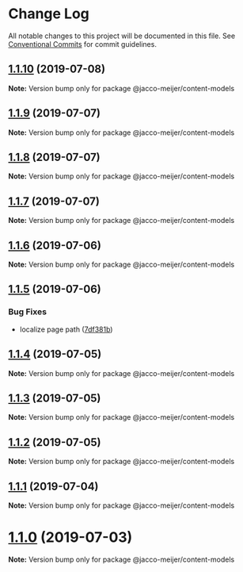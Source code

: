 # Change Log

All notable changes to this project will be documented in this file.
See [Conventional Commits](https://conventionalcommits.org) for commit guidelines.

## [1.1.10](https://github.com/jaccomeijer/wheelroom/compare/@jacco-meijer/content-models@1.1.9...@jacco-meijer/content-models@1.1.10) (2019-07-08)

**Note:** Version bump only for package @jacco-meijer/content-models





## [1.1.9](https://github.com/jaccomeijer/wheelroom/compare/@jacco-meijer/content-models@1.1.8...@jacco-meijer/content-models@1.1.9) (2019-07-07)

**Note:** Version bump only for package @jacco-meijer/content-models





## [1.1.8](https://github.com/jaccomeijer/wheelroom/compare/@jacco-meijer/content-models@1.1.7...@jacco-meijer/content-models@1.1.8) (2019-07-07)

**Note:** Version bump only for package @jacco-meijer/content-models





## [1.1.7](https://github.com/jaccomeijer/wheelroom/compare/@jacco-meijer/content-models@1.1.6...@jacco-meijer/content-models@1.1.7) (2019-07-07)

**Note:** Version bump only for package @jacco-meijer/content-models





## [1.1.6](https://github.com/jaccomeijer/wheelroom/compare/@jacco-meijer/content-models@1.1.5...@jacco-meijer/content-models@1.1.6) (2019-07-06)

**Note:** Version bump only for package @jacco-meijer/content-models





## [1.1.5](https://github.com/jaccomeijer/wheelroom/compare/@jacco-meijer/content-models@1.1.4...@jacco-meijer/content-models@1.1.5) (2019-07-06)


### Bug Fixes

* localize page path ([7df381b](https://github.com/jaccomeijer/wheelroom/commit/7df381b))





## [1.1.4](https://github.com/jaccomeijer/wheelroom/compare/@jacco-meijer/content-models@1.1.3...@jacco-meijer/content-models@1.1.4) (2019-07-05)

**Note:** Version bump only for package @jacco-meijer/content-models





## [1.1.3](https://github.com/jaccomeijer/wheelroom/compare/@jacco-meijer/content-models@1.1.2...@jacco-meijer/content-models@1.1.3) (2019-07-05)

**Note:** Version bump only for package @jacco-meijer/content-models





## [1.1.2](https://github.com/jaccomeijer/wheelroom/compare/@jacco-meijer/content-models@1.1.1...@jacco-meijer/content-models@1.1.2) (2019-07-05)

**Note:** Version bump only for package @jacco-meijer/content-models





## [1.1.1](https://github.com/jaccomeijer/wheelroom/compare/@jacco-meijer/content-models@1.1.0...@jacco-meijer/content-models@1.1.1) (2019-07-04)

**Note:** Version bump only for package @jacco-meijer/content-models





# [1.1.0](https://github.com/jaccomeijer/wheelroom/compare/@jacco-meijer/content-models@1.0.46...@jacco-meijer/content-models@1.1.0) (2019-07-03)

**Note:** Version bump only for package @jacco-meijer/content-models

